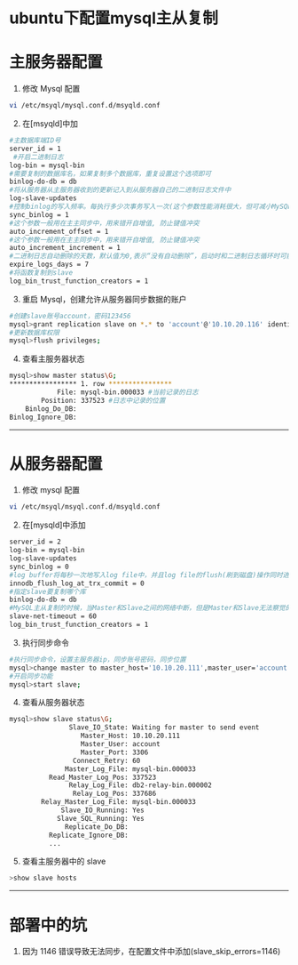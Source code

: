 # ubuntu下配置mysql主从复制


# 主服务器配置

1. 修改 Mysql 配置

```bash
vi /etc/msyql/mysql.conf.d/msyqld.conf
```

2. 在[msyqld]中加

```bash
#主数据库端ID号
server_id = 1
 #开启二进制日志
log-bin = mysql-bin
#需要复制的数据库名，如果复制多个数据库，重复设置这个选项即可
binlog-do-db = db
#将从服务器从主服务器收到的更新记入到从服务器自己的二进制日志文件中
log-slave-updates
#控制binlog的写入频率。每执行多少次事务写入一次(这个参数性能消耗很大，但可减小MySQL崩溃造成的损失)
sync_binlog = 1
#这个参数一般用在主主同步中，用来错开自增值, 防止键值冲突
auto_increment_offset = 1
#这个参数一般用在主主同步中，用来错开自增值, 防止键值冲突
auto_increment_increment = 1
#二进制日志自动删除的天数，默认值为0,表示“没有自动删除”，启动时和二进制日志循环时可能删除
expire_logs_days = 7
#将函数复制到slave
log_bin_trust_function_creators = 1
```

3. 重启 Mysql，创建允许从服务器同步数据的账户

```bash
#创建slave账号account，密码123456
mysql>grant replication slave on *.* to 'account'@'10.10.20.116' identified by '123456';
#更新数据库权限
mysql>flush privileges;
```

4. 查看主服务器状态

```bash
mysql>show master status\G;
***************** 1. row ****************
            File: mysql-bin.000033 #当前记录的日志
        Position: 337523 #日志中记录的位置
    Binlog_Do_DB:
Binlog_Ignore_DB:
```

---

# 从服务器配置

1. 修改 mysql 配置

```bash
vi /etc/msyql/msyql.conf.d/msyqld.conf
```

2. 在[mysqld]中添加

```bash
server_id = 2
log-bin = mysql-bin
log-slave-updates
sync_binlog = 0
#log buffer将每秒一次地写入log file中，并且log file的flush(刷到磁盘)操作同时进行。该模式下在事务提交的时候，不会主动触发写入磁盘的操作
innodb_flush_log_at_trx_commit = 0
#指定slave要复制哪个库
binlog-do-db = db
#MySQL主从复制的时候，当Master和Slave之间的网络中断，但是Master和Slave无法察觉的情况下（比如防火墙或者路由问题）。Slave会等待slave_net_timeout设置的秒数后，才能认为网络出现故障，然后才会重连并且追赶这段时间主库的数据
slave-net-timeout = 60
log_bin_trust_function_creators = 1
```

3. 执行同步命令

```bash
#执行同步命令，设置主服务器ip，同步账号密码，同步位置
mysql>change master to master_host='10.10.20.111',master_user='account',master_password='123456',master_log_file='mysql-bin.000033',master_log_pos=337523;
#开启同步功能
mysql>start slave;
```

4. 查看从服务器状态

```bash
mysql>show slave status\G;
               Slave_IO_State: Waiting for master to send event
                  Master_Host: 10.10.20.111
                  Master_User: account
                  Master_Port: 3306
                Connect_Retry: 60
              Master_Log_File: mysql-bin.000033
          Read_Master_Log_Pos: 337523
               Relay_Log_File: db2-relay-bin.000002
                Relay_Log_Pos: 337686
        Relay_Master_Log_File: mysql-bin.000033
             Slave_IO_Running: Yes
            Slave_SQL_Running: Yes
              Replicate_Do_DB:
          Replicate_Ignore_DB:
          ...
```

5. 查看主服务器中的 slave

```bash
>show slave hosts
```

---

# 部署中的坑

1. 因为 1146 错误导致无法同步，在配置文件中添加(slave_skip_errors=1146)

